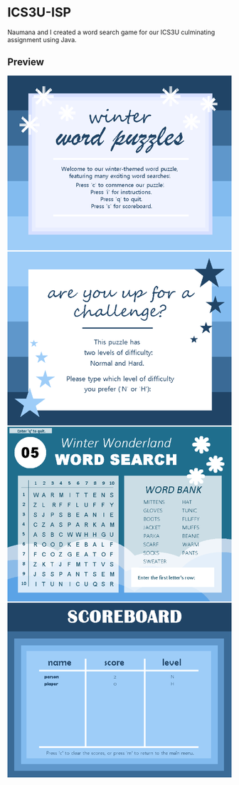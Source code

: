 # ICS3U-ISP
Naumana and I created a word search game for our ICS3U culminating assignment using Java.

## Preview
![Menu screen](https://raw.githubusercontent.com/TheRealGecko/ICS3U-ISP/main/preview_images/wordsearch1.png)
![Difficulty screen](https://raw.githubusercontent.com/TheRealGecko/ICS3U-ISP/main/preview_images/wordsearch2.png)
![Level screen](https://raw.githubusercontent.com/TheRealGecko/ICS3U-ISP/main/preview_images/wordsearch3.png)
![Scoreboard screen](https://raw.githubusercontent.com/TheRealGecko/ICS3U-ISP/main/preview_images/wordsearch4.png)
